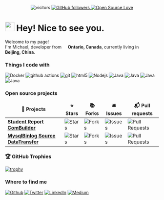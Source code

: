 <div align="center">

 ![visitors](https://visitor-badge.laobi.icu/badge?page_id=michaelg22)
<a href="https://github.com/michaelg22?tab=followers">
<img alt="GitHub followers" src="https://img.shields.io/github/followers/Michaelg22?color=green&logo=github">
</a>
[![Open Source Love](https://badges.frapsoft.com/os/v1/open-source.svg?v=102)](https://github.com/ellerbrock/open-source-badge/)

 
</div>

<h1><img src="https://emojis.slackmojis.com/emojis/images/1531849430/4246/blob-sunglasses.gif?1531849430" width="30"/> Hey! Nice to see you.</h1>


<p>Welcome to my page! </br> I'm Michael, developer from <img src="https://png2png.com/wp-content/uploads/2021/04/canada-flag-icon-design-png.png" width="13"/> <b>Ontario, Canada</b>, currently living in <img src="https://snrd-asia.org/wp-content/uploads/2016/03/China.png" width="13"/> <b>Beijing, China</b>. </p>

<h3>Things I code with</h3>
<p>
 <img alt="Docker" src="https://img.shields.io/badge/-Docker-46a2f1?style=flat-square&logo=docker&logoColor=white" />
 <img alt="github actions" src="https://img.shields.io/badge/-Github_Actions-2088FF?style=flat-square&logo=github-actions&logoColor=white" />
 <img alt="git" src="https://img.shields.io/badge/-Git-F05032?style=flat-square&logo=git&logoColor=white" />
 <img alt="html5" src="https://img.shields.io/badge/-HTML5-E34F26?style=flat-square&logo=html5&logoColor=white" />
  <img alt="Nodejs" src="https://img.shields.io/badge/-Nodejs-43853d?style=flat-square&logo=Node.js&logoColor=white" />
  <img alt="Java" src="https://img.shields.io/badge/-MavenJava-orange" />
 <img alt="Java" src="https://img.shields.io/badge/-css-purple" />
  <img alt="Java" src="https://img.shields.io/badge/-CSharp-blue" />
  <img alt="Java" src="https://img.shields.io/badge/-Unity-red" />
</p>


<h3>Open source projects</h3>
<table>
  <thead align="center">
    <tr border: none;>
      <td><b>🎁 Projects</b></td>
      <td><b>⭐ Stars</b></td>
      <td><b>📚 Forks</b></td>
      <td><b>🛎 Issues</b></td>
      <td><b>📬 Pull requests</b></td>
    </tr>
  </thead>
  <tbody>
    <tr>
      <td><a href="https://github.com/Michaelg22/Student-Report-ComBuilder"><b>Student Report ComBuilder</b></a></td>
      <td><img alt="Stars" src="https://img.shields.io/github/stars/Michaelg22/Student-Report-ComBuilder?style=flat-square&labelColor=343b41"/></td>
      <td><img alt="Forks" src="https://img.shields.io/github/forks/Michaelg22/Student-Report-ComBuilder?style=flat-square&labelColor=343b41"/></td>
      <td><img alt="Issues" src="https://img.shields.io/github/issues/Michaelg22/Student-Report-ComBuilder?style=flat-square&labelColor=343b41"/></td>
      <td><img alt="Pull Requests" src="https://img.shields.io/github/issues-pr/Michaelg22/Student-Report-ComBuilder?style=flat-square&labelColor=343b41"/></td>
    </tr>
     <tr>
      <td><a href="https://github.com/Michaelg22/Mysql_Source"><b> MysqlBinlog Source DataTransfer</b></a></td>
      <td><img alt="Stars" src="https://img.shields.io/github/stars/Michaelg22/Mysql_Source?style=flat-square&labelColor=343b41"/></td>
      <td><img alt="Forks" src="https://img.shields.io/github/forks/Michaelg22/Mysql_Source?style=flat-square&labelColor=343b41"/></td>
      <td><img alt="Issues" src="https://img.shields.io/github/issues/Michaelg22/Mysql_Source?style=flat-square&labelColor=343b41"/></td>
      <td><img alt="Pull Requests" src="https://img.shields.io/github/issues-pr/Michaelg22/Mysql_Source?style=flat-square&labelColor=343b41"/></td>
    </tr>
  </tbody>
</table>

  ### 🏆 GitHub Trophies

[![trophy](https://github-profile-trophy.vercel.app/?username=Michaelg22&theme=onedark&column=7)](https://github.com/ryo-ma/github-profile-trophy)

<h3>Where to find me</h3>
<p><a href="https://github.com/michaelg22" target="_blank"><img alt="Github" src="https://img.shields.io/badge/GitHub-%2312100E.svg?&style=for-the-badge&logo=Github&logoColor=white" /></a> <a href="" target="_blank"><img alt="Twitter" src="https://img.shields.io/badge/twitter-%231DA1F2.svg?&style=for-the-badge&logo=twitter&logoColor=white" /></a> <a href="" target="_blank"><img alt="LinkedIn" src="https://img.shields.io/badge/linkedin-%230077B5.svg?&style=for-the-badge&logo=linkedin&logoColor=white" /></a> <a href="" target="_blank"><img alt="Medium" src="https://img.shields.io/badge/medium-%2312100E.svg?&style=for-the-badge&logo=medium&logoColor=white" /></a>
</p>
